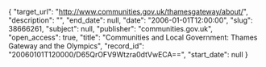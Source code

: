 {
  "target_url": "http://www.communities.gov.uk/thamesgateway/about/", 
  "description": "", 
  "end_date": null, 
  "date": "2006-01-01T12:00:00", 
  "slug": 38666261, 
  "subject": null, 
  "publisher": "communities.gov.uk", 
  "open_access": true, 
  "title": "Communities and Local Government: Thames Gateway and the Olympics", 
  "record_id": "20060101T120000/D65QrOFV9Wtzra0dtVwECA==", 
  "start_date": null
}

